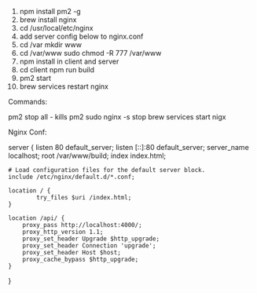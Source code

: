 1. npm install pm2 -g
2. brew install nginx
3. cd /usr/local/etc/nginx
4. add server config below to nginx.conf
5. cd /var mkdir www
6. cd /var/www sudo chmod -R 777 /var/www
7. npm install in client and server
8. cd client npm run build
9. pm2 start
10. brew services restart nginx

Commands:

pm2 stop all - kills pm2
sudo nginx -s stop 
brew services start nigx

Nginx Conf:

server {
    listen       80 default_server;
    listen       [::]:80 default_server;
    server_name  localhost;
    root /var/www/build;
    index index.html;   


    # Load configuration files for the default server block.
    include /etc/nginx/default.d/*.conf;

    location / {             
            try_files $uri /index.html;
    }

    location /api/ {
        proxy_pass http://localhost:4000/;
        proxy_http_version 1.1;
        proxy_set_header Upgrade $http_upgrade;
        proxy_set_header Connection 'upgrade';
        proxy_set_header Host $host;
        proxy_cache_bypass $http_upgrade;
    }
}